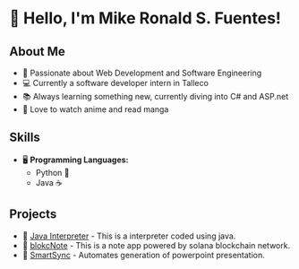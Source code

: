 # 👋 Hello, I'm Mike Ronald S. Fuentes!

## About Me
- 🌟 Passionate about Web Development and Software Engineering 
- 💻 Currently a software developer intern in Talleco
- 📚 Always learning something new, currently diving into C# and ASP.net
- 🎨 Love to watch anime and read manga

## Skills
- 🖥️ **Programming Languages:**
  - Python 🐍
  - Java ☕

## Projects
- 🔗 [Java Interpreter](https://github.com/mikeronald-fuentes/Prog-lang.git) - This is a interpreter coded using java.
- 🔗 [blokcNote](https://github.com/mikeronald-fuentes/IE-Final-project.git) - This is a note app powered by solana blockchain network.
- 🔗 [SmartSync](https://github.com/mikeronald-fuentes/SmartSync-Automated-PowerPoint-Generator.git) - Automates generation of powerpoint presentation.
